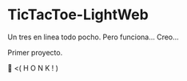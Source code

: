 # TicTacToe-LightWeb
Un tres en linea todo pocho. Pero funciona... Creo...

Primer proyecto.

:duck: <( H O N K ! )
